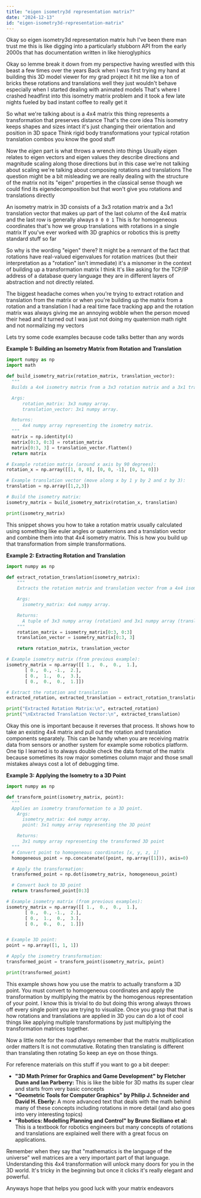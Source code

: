 ```yaml
---
title: "eigen isometry3d representation matrix?"
date: "2024-12-13"
id: "eigen-isometry3d-representation-matrix"
---
```


Okay so eigen isometry3d representation matrix huh I've been there man trust me this is like digging into a particularly stubborn API from the early 2000s that has documentation written in like hieroglyphics

Okay so lemme break it down from my perspective having wrestled with this beast a few times over the years Back when I was first trying my hand at building this 3D model viewer for my grad project it hit me like a ton of bricks these rotations and translations well they just wouldn't behave especially when I started dealing with animated models That's where I crashed headfirst into this isometry matrix problem and it took a few late nights fueled by bad instant coffee to really get it

So what we're talking about is a 4x4 matrix this thing represents a transformation that preserves distance That's the core idea This isometry keeps shapes and sizes intact it's just changing their orientation and position in 3D space Think rigid body transformations your typical rotation translation combos you know the good stuff

Now the *eigen* part is what throws a wrench into things Usually eigen relates to eigen vectors and eigen values they describe directions and magnitude scaling along those directions but in this case we're not talking about scaling we're talking about composing rotations and translations The question might be a bit misleading we are really dealing with the structure of the matrix not its "eigen" properties in the classical sense though we could find its eigendecomposition but that won't give you rotations and translations directly

An isometry matrix in 3D consists of a 3x3 rotation matrix and a 3x1 translation vector that makes up part of the last column of the 4x4 matrix and the last row is generally always `0 0 0 1` This is for homogeneous coordinates that's how we group translations with rotations in a single matrix If you've ever worked with 3D graphics or robotics this is pretty standard stuff so far

So why is the wording "eigen" there? It might be a remnant of the fact that rotations have real-valued eigenvalues for rotation matrices (but their interpretation as a "rotation" isn't immediate) it's a misnomer in the context of building up a transformation matrix I think It's like asking for the TCP/IP address of a database query language they are in different layers of abstraction and not directly related.

The biggest headache comes when you're trying to extract rotation and translation from the matrix or when you're building up the matrix from a rotation and a translation I had a real time face tracking app and the rotation matrix was always giving me an annoying wobble when the person moved their head and it turned out I was just not doing my quaternion math right and not normalizing my vectors

Lets try some code examples because code talks better than any words

**Example 1: Building an Isometry Matrix from Rotation and Translation**

```python
import numpy as np
import math

def build_isometry_matrix(rotation_matrix, translation_vector):
  """
  Builds a 4x4 isometry matrix from a 3x3 rotation matrix and a 3x1 translation vector.

  Args:
      rotation_matrix: 3x3 numpy array.
      translation_vector: 3x1 numpy array.

  Returns:
      4x4 numpy array representing the isometry matrix.
  """
  matrix = np.identity(4)
  matrix[0:3, 0:3] = rotation_matrix
  matrix[0:3, 3] = translation_vector.flatten()
  return matrix

# Example rotation matrix (around x axis by 90 degrees):
rotation_x = np.array([[1, 0, 0], [0, 0, -1], [0, 1, 0]])

# Example translation vector (move along x by 1 y by 2 and z by 3):
translation = np.array([1,2,3])

# Build the isometry matrix:
isometry_matrix = build_isometry_matrix(rotation_x, translation)

print(isometry_matrix)
```

This snippet shows you how to take a rotation matrix usually calculated using something like euler angles or quaternions and a translation vector and combine them into that 4x4 isometry matrix. This is how you build up that transformation from simple transformations.

**Example 2: Extracting Rotation and Translation**

```python
import numpy as np

def extract_rotation_translation(isometry_matrix):
    """
    Extracts the rotation matrix and translation vector from a 4x4 isometry matrix

    Args:
      isometry_matrix: 4x4 numpy array.

    Returns:
      A tuple of 3x3 numpy array (rotation) and 3x1 numpy array (translation)
    """
    rotation_matrix = isometry_matrix[0:3, 0:3]
    translation_vector = isometry_matrix[0:3, 3]

    return rotation_matrix, translation_vector

# Example isometry matrix (from previous example):
isometry_matrix = np.array([[ 1.,  0.,  0.,  1.],
       [ 0.,  0., -1.,  2.],
       [ 0.,  1.,  0.,  3.],
       [ 0.,  0.,  0.,  1.]])

# Extract the rotation and translation
extracted_rotation, extracted_translation = extract_rotation_translation(isometry_matrix)

print("Extracted Rotation Matrix:\n", extracted_rotation)
print("\nExtracted Translation Vector:\n", extracted_translation)
```

Okay this one is important because it reverses that process. It shows how to take an existing 4x4 matrix and pull out the rotation and translation components separately. This can be handy when you are receiving matrix data from sensors or another system for example some robotics platform. One tip I learned is to always double check the data format of the matrix because sometimes its row major sometimes column major and those small mistakes always cost a lot of debugging time.

**Example 3: Applying the Isometry to a 3D Point**

```python
import numpy as np

def transform_point(isometry_matrix, point):
  """
  Applies an isometry transformation to a 3D point.
    Args:
      isometry_matrix: 4x4 numpy array.
      point: 3x1 numpy array representing the 3D point

    Returns:
      3x1 numpy array representing the transformed 3D point
  """
  # Convert point to homogeneous coordinates [x, y, z, 1]
  homogeneous_point = np.concatenate((point, np.array([1])), axis=0)

  # Apply the transformation:
  transformed_point = np.dot(isometry_matrix, homogeneous_point)

  # Convert back to 3D point
  return transformed_point[0:3]

# Example isometry matrix (from previous examples):
isometry_matrix = np.array([[ 1.,  0.,  0.,  1.],
       [ 0.,  0., -1.,  2.],
       [ 0.,  1.,  0.,  3.],
       [ 0.,  0.,  0.,  1.]])


# Example 3D point:
point = np.array([1, 1, 1])

# Apply the isometry transformation:
transformed_point = transform_point(isometry_matrix, point)

print(transformed_point)
```

This example shows how you use the matrix to actually transform a 3D point. You must convert to homogeneous coordinates and apply the transformation by multiplying the matrix by the homogenous representation of your point. I know this is trivial to do but doing this wrong always throws off every single point you are trying to visualize. Once you grasp that that is how rotations and translations are applied in 3D you can do a lot of cool things like applying multiple transformations by just multiplying the transformation matrices together.

Now a little note for the road *always* remember that the matrix multiplication order matters It is not commutative. Rotating then translating is different than translating then rotating So keep an eye on those things.

For reference materials on this stuff if you want to go a bit deeper:

*   **"3D Math Primer for Graphics and Game Development" by Fletcher Dunn and Ian Parberry:** This is like the bible for 3D maths its super clear and starts from very basic concepts
*   **"Geometric Tools for Computer Graphics" by Philip J. Schneider and David H. Eberly:** A more advanced text that deals with the math behind many of these concepts including rotations in more detail (and also goes into very interesting topics)
*   **"Robotics: Modelling Planning and Control" by Bruno Siciliano et al:** This is a textbook for robotics engineers but many concepts of rotations and translations are explained well there with a great focus on applications.

Remember when they say that "mathematics is the language of the universe" well matrices are a very important part of that language. Understanding this 4x4 transformation will unlock many doors for you in the 3D world. It's tricky in the beginning but once it clicks it's really elegant and powerful.

Anyways hope that helps you good luck with your matrix endeavors
